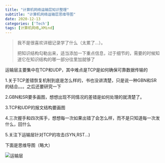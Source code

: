 ```yaml
---
title: "计算机网络运输层知识整理"
subtitle: "计算机网络运输层思维导图"
date: 2020-12-13
categories: ['Tech']
tags: [计算机网络,XMind]
---
```


> 我不是很喜欢详细记录学了什么（太累了...）。
>
> 把知识结构勾勒出来，适当添加一下重点信息，过于细节的，需要的时候知道它在知识结构的哪一部分往里加就够了

运输层主要集中在TCP和UDP，其中难点是TCP是如何确保可靠数据传输的

1.关于TCP差错恢复机制到底是怎么样的，书也没讲清楚，只是说一种GBN和SR的结合。。。之后还要研究一下

2.GBN和SR要多画图，想想出现不同情况的差错是如何处理的就清楚了。

3.TCP和UDP的报文结构要画图

4.三次握手和四次挥手，想想每一次如果出错了会怎么样，而不是只知道每一次发什么，回什么

5.关注下运输层针对TCP的攻击(SYN,RST...)

下面是思维导图（略大）

![运输层](/img/CN_transport.png)


